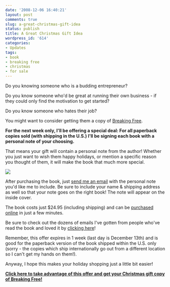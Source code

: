 ```yaml
---
date: '2008-12-06 16:40:21'
layout: post
comments: true
slug: a-great-christmas-gift-idea
status: publish
title: A Great Christmas Gift Idea
wordpress_id: '614'
categories:
- Updates
tags:
- book
- breaking free
- christmas
- for sale
---
```


Do you knowing someone who is a budding entrepreneur?

Do you know someone who'd be great at running their own business - if they could only find the motivation to get started?

Do you know someone who hates their job?

You might want to consider getting them a copy of [Breaking Free](http://www.startbreakingfree.com/breaking-free/).

**For the next week only, I'll be offering a special deal:  For all paperback copies sold (with shipping in the U.S.) I'll be signing each book with a personal note of your choosing.**

That means your gift will contain a personal note from the author!  Whether you just want to wish them happy holidays, or mention a specific reason you thought of them, it will make the book that much more special.

[![](http://s3.amazonaws.com/oldbloguploads/2008/12/bookimage1.jpg)](http://www.startbreakingfree.com/breaking-free/)

After purchasing the book, just [send me an email](http://www.startbreakingfree.com/contact/) with the personal note you'd like me to include.  Be sure to include your name & shipping address as well so that your note goes on the right book!  The note will appear on the inside cover.

The book costs just $24.95 (including shipping) and can be [purchased online](http://www.startbreakingfree.com/breaking-free/) in just a few minutes.

Be sure to check out the dozens of emails I've gotten from people who've read the book and loved it by [clicking here](http://www.startbreakingfree.com/breaking-free/)!

Remember, this offer expires in 1 week (last day is December 13th) and is good for the paperback version of the book shipped within the U.S. only (sorry - the copies which ship internationally go out from a different location so I can't get my hands on them!).

Anyway, I hope this makes your holiday shopping just a little bit easier!

**[Click here to take advantage of this offer and get your Christmas gift copy of Breaking Free!](http://www.startbreakingfree.com/breaking-free/)**
